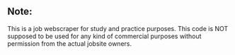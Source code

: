 ## Note:
This is a job webscraper for study and practice purposes. 
This code is NOT supposed to be used for any kind of commercial purposes without permission from the actual jobsite owners.